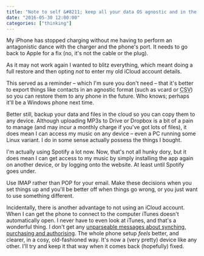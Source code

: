 ```yaml
---
title: "Note to self &#8211; keep all your data OS agnostic and in the cloud, and don't live your life on your phone"
date: "2016-05-30 12:00:00"
categories: ["thinking"]
---
```



My iPhone has stopped charging without me having to perform an antagonistic dance with the charger and the phone's port. It needs to go back to Apple for a fix (no, it's not the cable or the plug).

As it may not work again I wanted to blitz everything, which meant doing a full restore and then opting _not_ to enter my old iCloud account details.

This served as a reminder &#8211; which I'm sure you don't need &#8211; that it's better to export things like contacts in an agnostic format (such as vcard or <abbr title="Comma Separated Values">CSV</abbr>) so you can restore them to any phone in the future. Who knows; perhaps it'll be a Windows phone next time.

Better still, backup your data and files in the cloud so you can copy them to any device. Although uploading MP3s to Drive or Dropbox is a bit of a pain to manage (and may incur a monthly charge if you've got lots of files), it does mean I can access my music on any device &#8211; even a PC running some Linux variant. I do in some sense actually possess the things I bought.

I'm actually using Spotify a lot now. Now, that's not all hunky dory, but it does mean I can get access to my music by simply installing the app again on another device, or by logging onto the website. At least until Spotify goes under.

Use IMAP rather than POP for your email. Make these decisions when you set things up and you'll be better off when things go wrong, or you just want to use something different.

Incidentally, there is another advantage to not using an iCloud account. When I can get the phone to connect to the computer iTunes doesn't automatically open. I never have to even look at iTunes, and that's a wonderful thing. I don't get any [unparseable messages about synching, purchasing and authorising](https://twitter.com/leonpaternoster/status/732831662803947521). The whole phone setup _feels_ better, and clearer, in a cosy, old-fashioned way. It's now a (very pretty) device like any other. I'll try and keep it that way when it comes back (hopefully) fixed.
